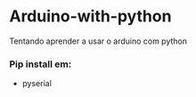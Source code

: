 # Arduino-with-python
Tentando aprender a usar o arduino com python
### Pip install em:
  - pyserial
